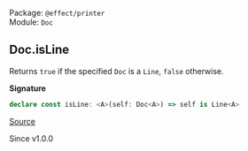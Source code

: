 Package: `@effect/printer`<br />
Module: `Doc`<br />

## Doc.isLine

Returns `true` if the specified `Doc` is a `Line`, `false` otherwise.

**Signature**

```ts
declare const isLine: <A>(self: Doc<A>) => self is Line<A>
```

[Source](https://github.com/Effect-TS/effect/tree/main/packages/printer/src/Doc.ts#L358)

Since v1.0.0
